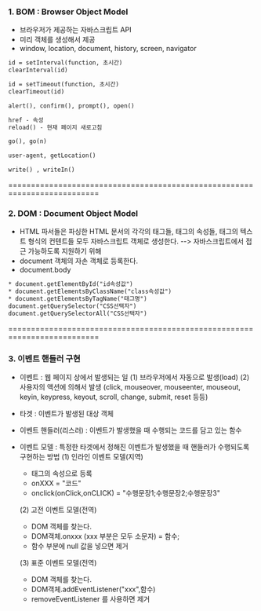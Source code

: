 ### 1. BOM : Browser Object Model

* 브라우저가 제공하는 자바스크립트 API
* 미리 객체를 생성해서 제공
* window, location, document, history, screen, navigator

```html
id = setInterval(function, 초시간)
clearInterval(id)

id = setTimeout(function, 초시간)
clearTimeout(id)

alert(), confirm(), prompt(), open()

href - 속성
reload() - 현재 페이지 새로고침

go(), go(n)

user-agent, getLocation()

write() , writeIn()
```

==========================================================================

### 2. DOM : Document Object Model

* HTML 파서들은 파싱한 HTML 문서의 각각의 태그들, 태그의 속성들, 태그의 텍스트 형식의 컨텐트들 모두 자바스크립트 객체로 생성한다.
  --> 자바스크립트에서 접근 가능하도록 지원하기 위해
* document 객체의 자손 객체로 등록한다.
* document.body

```html
* document.getElementById("id속성값")
* document.getElementsByClassName("class속성값")
* document.getElementsByTagName("태그명")
document.getQuerySelector("CSS선택자")
document.getQuerySelectorAll("CSS선택자")
```
==========================================================================

### 3. 이벤트 핸들러 구현

* 이벤트 : 웹 페이지 상에서 발생되는 일
  (1) 브라우저에서 자동으로 발생(load)
  (2) 사용자의 액션에 의해서 발생
      (click, mouseover, mouseenter, mouseout, keyin, keypress, keyout, scroll, change, submit, 	reset 등등)
  
* 타겟 : 이벤트가 발생된 대상 객체

* 이벤트 핸들러(리스러) : 이벤트가 발생했을 때 수행되는 코드를 담고 있는 함수

* 이벤트 모델 : 특정한 타겟에서 정해진 이벤트가 발생했을 때 핸들러가 수행되도록 구현하는 방법
  (1) 인라인 이벤트 모델(지역)
  
  * 태그의 속성으로 등록
  * onXXX = "코드"
  * onclick(onClick,onCLICK) = "수행문장1;수행문장2;수행문장3"
  
  (2) 고전 이벤트 모델(전역)
  
  * DOM 객체를 찾는다.
  * DOM객체.onxxx (xxx 부분은 모두 소문자) = 함수; 
  * 함수 부분에 null 값을 넣으면 제거
  
  (3) 표준 이벤트 모델(전역)
  
  * DOM 객체를 찾는다.
  * DOM객체.addEventListener("xxx",함수)
  * removeEventListener 를 사용하면 제거
